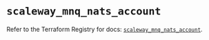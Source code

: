 # `scaleway_mnq_nats_account`

Refer to the Terraform Registry for docs: [`scaleway_mnq_nats_account`](https://registry.terraform.io/providers/scaleway/scaleway/2.49.0/docs/resources/mnq_nats_account).
